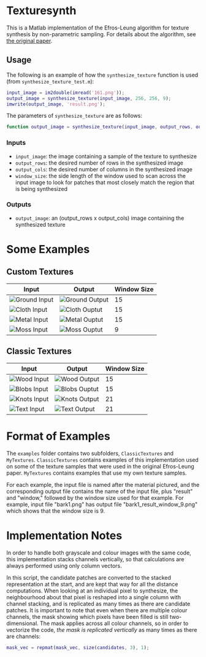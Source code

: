 # Texturesynth

This is a Matlab implementation of the Efros-Leung algorithm for texture synthesis by non-parametric sampling.
For details about the algorithm, see [the original paper](https://www.eecs.berkeley.edu/Research/Projects/CS/vision/papers/efros-iccv99.pdf).

## Usage

The following is an example of how the `synthesize_texture` function is used (from `synthesize_texture_test.m`):

```matlab
input_image = im2double(imread('161.png'));
output_image = synthesize_texture(input_image, 256, 256, 9); 
imwrite(output_image, 'result.png');
```

The parameters of `synthesize_texture` are as follows:

```matlab
function output_image = synthesize_texture(input_image, output_rows, output_cols, window_size)
```

### Inputs

* `input_image`: the image containing a sample of the texture to synthesize
* `output_rows`: the desired number of rows in the synthesized image
* `output_cols`: the desired number of columns in the synthesized image
* `window_size`: the side length of the window used to scan across the
                 input image to look for patches that most closely match
                 the region that is being synthesized

### Outputs

* `output_image`: an (output\_rows x output\_cols) image containing the
                  synthesized texture


# Some Examples

## Custom Textures

Input | Output | Window Size
----- | ------ | -----------
![Ground Input](examples/MyTextures/ground1.png) | ![Ground Output](examples/MyTextures/ground1_result_window_15.png) | 15
![Cloth Input](examples/MyTextures/cloth1.png) | ![Cloth Ouptut](examples/MyTextures/cloth1_result_window_15.png) | 15
![Metal Input](examples/MyTextures/metal1.png) | ![Metal Ouptut](examples/MyTextures/metal1_result_window_15.png) | 15
![Moss Input](examples/MyTextures/moss2.png) | ![Moss Ouptut](examples/MyTextures/moss2_result_window_9.png) | 9


## Classic Textures

Input | Output | Window Size
----- | ------ | -----------
![Wood Input](examples/ClassicTextures/wood.bmp) | ![Wood Output](examples/ClassicTextures/wood_result_window_15.png) | 15
![Blobs Input](examples/ClassicTextures/161.png) | ![Blobs Ouptut](examples/ClassicTextures/161_result_window_15.png) | 15
![Knots Input](examples/ClassicTextures/D18.png) | ![Knots Output](examples/ClassicTextures/D18_result_window_21.png) | 21
![Text Input](examples/ClassicTextures/text3.png) | ![Text Output](examples/ClassicTextures/text3_result_window_21.png) | 21
 

# Format of Examples

The `examples` folder contains two subfolders, `ClassicTextures` and `MyTextures`. `ClassicTextures` 
contains examples of this implementation used on some of the texture samples that were used in the 
original Efros-Leung paper. `MyTextures` contains examples that use my own texture samples.

For each example, the input file is named after the material pictured, and the corresponding 
output file contains the name of the input file, plus "result" and "window," followed by 
the window size used for that example.
For example, input file "bark1.png" has output file "bark1_result_window_9.png" which shows 
that the window size is 9.


# Implementation Notes

In order to handle both grayscale and colour images with the same code, this implementation
stacks channels vertically, so that calculations are always performed using only column vectors.

In this script, the candidate patches are converted to the stacked representation at the start, 
and are kept that way for all the distance computations. 
When looking at an individual pixel to synthesize, the neighbourhood about that pixel is reshaped 
into a single column with channel stacking, and is replicated as many times as there are 
candidate patches. It is important to note that even when there are multiple colour channels, the 
mask showing which pixels have been filled is still two-dimensional. The mask applies 
across all colour channels, so in order to vectorize the code, _the mask is replicated vertically_ 
as many times as there are channels:

```matlab
mask_vec = repmat(mask_vec, size(candidates, 3), 1);
```
